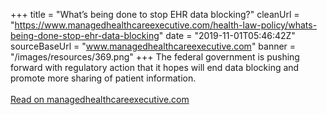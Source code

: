 +++ 
title = "What’s being done to stop EHR data blocking?"
cleanUrl = "https://www.managedhealthcareexecutive.com/health-law-policy/whats-being-done-stop-ehr-data-blocking"
date = "2019-11-01T05:46:42Z"
sourceBaseUrl = "www.managedhealthcareexecutive.com"
banner = "/images/resources/369.png"
+++
The federal government is pushing forward with regulatory action that it hopes will end data blocking and promote more sharing of patient information.<br><br><a target="_blank" href=https://www.managedhealthcareexecutive.com/health-law-policy/whats-being-done-stop-ehr-data-blocking>Read on managedhealthcareexecutive.com</a>
